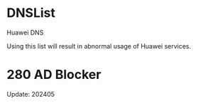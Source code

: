 # DNSList

Huawei DNS

Using this list will result in abnormal usage of Huawei services.

# 280 AD Blocker

Update: 202405
